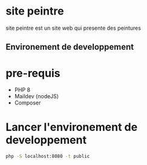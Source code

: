 # site peintre

site peintre est un site web qui presente des peintures

## Environement de developpement
# pre-requis

- PHP 8
- Maildev (nodeJS)
- Composer
  
# Lancer l'environement de developpement

``` bash
php -S localhost:8080 -t public 
```
